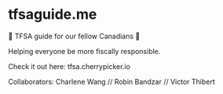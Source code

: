 # tfsaguide.me
🍁  TFSA guide for our fellow Canadians 🍁

Helping everyone be more fiscally responsible. 

Check it out here:
tfsa.cherrypicker.io

Collaborators: Charlene Wang // Robin Bandzar // Victor Thibert
